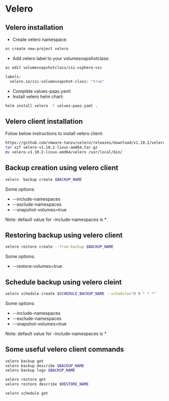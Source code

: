 # Velero

## Velero installation

- Create velero namespace:

```bash
oc create new-project velero
```

- Add velero label to your volumesnapshotclass:

```bash
oc edit volumesnapshotclass/csi-vsphere-vsc

labels:
  velero.io/csi-volumesnapshot-class: "true"
```
- Complete values-paas.yaml
- Install velero helm chart:

```bash
helm install velero -f values-paas.yaml .
```

## Velero client installation

Folow below instructions to install velero client:

```bash
https://github.com/vmware-tanzu/velero/releases/download/v1.10.2/velero-v1.10.2-linux-amd64.tar.gz
tar xzf velero-v1.10.2-linux-amd64.tar.gz
mv velero-v1.10.2-linux-amd64/velero /usr/local/bin/
```

## Backup creation using velero client

```bash
velero  backup create $BACKUP_NAME
```
Some options:
- --include-namespaces
- --exclude-namespaces
- --snapshot-volumes=true

Note: default value for -include-namespaces is *

## Restoring backup using velero client

```bash
velero restore create --from-backup $BACKUP_NAME
```

Some options:
- --restore-volumes=true

## Schedule backup using velero cleint

```bash
velero schedule create $SCHEDULE_BACKUP_NAME --schedule="0 0 * * *"
```

Some options:
- --include-namespaces
- --exclude-namespaces
- --snapshot-volumes=true

Note: default value for -include-namespaces is *

## Some useful velero client commands

```bash
velero backup get
velero backup describe $BACKUP_NAME
velero backup logs $BACKUP_NAME

velero restore get
velero restore describe $RESTORE_NAME

velero schedule get
```